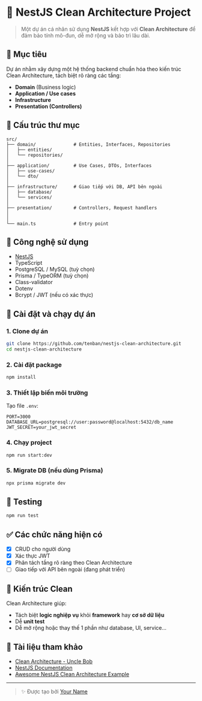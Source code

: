 # 🧱 NestJS Clean Architecture Project

> Một dự án cá nhân sử dụng **NestJS** kết hợp với **Clean Architecture** để đảm bảo tính mô-đun, dễ mở rộng và bảo trì lâu dài.

## 📌 Mục tiêu

Dự án nhằm xây dựng một hệ thống backend chuẩn hóa theo kiến trúc Clean Architecture, tách biệt rõ ràng các tầng:

- **Domain** (Business logic)
- **Application / Use cases**
- **Infrastructure**
- **Presentation (Controllers)**

## 📁 Cấu trúc thư mục

```
src/
├── domain/              # Entities, Interfaces, Repositories
│   ├── entities/
│   └── repositories/
│
├── application/         # Use Cases, DTOs, Interfaces
│   ├── use-cases/
│   └── dto/
│
├── infrastructure/      # Giao tiếp với DB, API bên ngoài
│   ├── database/
│   └── services/
│
├── presentation/        # Controllers, Request handlers
│
│
└── main.ts              # Entry point
```

## 🚀 Công nghệ sử dụng

- [NestJS](https://nestjs.com/)
- TypeScript
- PostgreSQL / MySQL (tuỳ chọn)
- Prisma / TypeORM (tuỳ chọn)
- Class-validator
- Dotenv
- Bcrypt / JWT (nếu có xác thực)

## 🔧 Cài đặt và chạy dự án

### 1. Clone dự án

```bash
git clone https://github.com/tenban/nestjs-clean-architecture.git
cd nestjs-clean-architecture
```

### 2. Cài đặt package

```bash
npm install
```

### 3. Thiết lập biến môi trường

Tạo file `.env`:

```env
PORT=3000
DATABASE_URL=postgresql://user:password@localhost:5432/db_name
JWT_SECRET=your_jwt_secret
```

### 4. Chạy project

```bash
npm run start:dev
```

### 5. Migrate DB (nếu dùng Prisma)

```bash
npx prisma migrate dev
```

## 🧪 Testing

```bash
npm run test
```

## ✅ Các chức năng hiện có

- [x] CRUD cho người dùng
- [x] Xác thực JWT
- [x] Phân tách tầng rõ ràng theo Clean Architecture
- [ ] Giao tiếp với API bên ngoài (đang phát triển)

## 🧠 Kiến trúc Clean

Clean Architecture giúp:

- Tách biệt **logic nghiệp vụ** khỏi **framework** hay **cơ sở dữ liệu**
- Dễ **unit test**
- Dễ mở rộng hoặc thay thế 1 phần như database, UI, service...

## 📌 Tài liệu tham khảo

- [Clean Architecture - Uncle Bob](https://8thlight.com/blog/uncle-bob/2012/08/13/the-clean-architecture.html)
- [NestJS Documentation](https://docs.nestjs.com/)
- [Awesome NestJS Clean Architecture Example](https://github.com/jmcdo29/clean-nest)

---

> ✨ Được tạo bởi [Your Name](https://github.com/your-profile)

